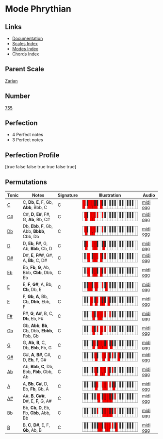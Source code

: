 # Mode Phrythian

## Links

- [Documentation](index.md)
- [Scales Index](Scales.md)
- [Modes Index](Modes.md)
- [Chords Index](Chords.md)

## Parent Scale

[Zarian](ScaleZarian.md)

## Number

[755](https://ianring.com/musictheory/scales/755)

## Perfection

- 4 Perfect notes
- 3 Perfect notes

## Perfection Profile

[true false false true true false true]

## Permutations

| Tonic | Notes | Signature | Illustration | Audio |
|-------|-------|-----------|--------------|-------|
| [C](ModeCNaturalPhrythian.md) | C, **Db**, **E**, F, Gb, **Abb**, Bbb, C | C | ![CNaturalPhrythian](ModeCNaturalPhrythian.png) | [midi](ModeCNaturalPhrythian.mid) [ogg](ModeCNaturalPhrythian.ogg) |
| [C#](ModeCSharpPhrythian.md) | C#, **D**, **E#**, F#, G, **Ab**, Bb, C# | C | ![CSharpPhrythian](ModeCSharpPhrythian.png) | [midi](ModeCSharpPhrythian.mid) [ogg](ModeCSharpPhrythian.ogg) |
| [Db](ModeDFlatPhrythian.md) | Db, **Ebb**, **F**, Gb, Abb, **Bbbb**, Cbb, Db | C | ![DFlatPhrythian](ModeDFlatPhrythian.png) | [midi](ModeDFlatPhrythian.mid) [ogg](ModeDFlatPhrythian.ogg) |
| [D](ModeDNaturalPhrythian.md) | D, **Eb**, **F#**, G, Ab, **Bbb**, Cb, D | C | ![DNaturalPhrythian](ModeDNaturalPhrythian.png) | [midi](ModeDNaturalPhrythian.mid) [ogg](ModeDNaturalPhrythian.ogg) |
| [D#](ModeDSharpPhrythian.md) | D#, **E**, **F##**, G#, A, **Bb**, C, D# | C | ![DSharpPhrythian](ModeDSharpPhrythian.png) | [midi](ModeDSharpPhrythian.mid) [ogg](ModeDSharpPhrythian.ogg) |
| [Eb](ModeEFlatPhrythian.md) | Eb, **Fb**, **G**, Ab, Bbb, **Cbb**, Dbb, Eb | C | ![EFlatPhrythian](ModeEFlatPhrythian.png) | [midi](ModeEFlatPhrythian.mid) [ogg](ModeEFlatPhrythian.ogg) |
| [E](ModeENaturalPhrythian.md) | E, **F**, **G#**, A, Bb, **Cb**, Db, E | C | ![ENaturalPhrythian](ModeENaturalPhrythian.png) | [midi](ModeENaturalPhrythian.mid) [ogg](ModeENaturalPhrythian.ogg) |
| [F](ModeFNaturalPhrythian.md) | F, **Gb**, **A**, Bb, Cb, **Dbb**, Ebb, F | C | ![FNaturalPhrythian](ModeFNaturalPhrythian.png) | [midi](ModeFNaturalPhrythian.mid) [ogg](ModeFNaturalPhrythian.ogg) |
| [F#](ModeFSharpPhrythian.md) | F#, **G**, **A#**, B, C, **Db**, Eb, F# | C | ![FSharpPhrythian](ModeFSharpPhrythian.png) | [midi](ModeFSharpPhrythian.mid) [ogg](ModeFSharpPhrythian.ogg) |
| [Gb](ModeGFlatPhrythian.md) | Gb, **Abb**, **Bb**, Cb, Dbb, **Ebbb**, Fbb, Gb | C | ![GFlatPhrythian](ModeGFlatPhrythian.png) | [midi](ModeGFlatPhrythian.mid) [ogg](ModeGFlatPhrythian.ogg) |
| [G](ModeGNaturalPhrythian.md) | G, **Ab**, **B**, C, Db, **Ebb**, Fb, G | C | ![GNaturalPhrythian](ModeGNaturalPhrythian.png) | [midi](ModeGNaturalPhrythian.mid) [ogg](ModeGNaturalPhrythian.ogg) |
| [G#](ModeGSharpPhrythian.md) | G#, **A**, **B#**, C#, D, **Eb**, F, G# | C | ![GSharpPhrythian](ModeGSharpPhrythian.png) | [midi](ModeGSharpPhrythian.mid) [ogg](ModeGSharpPhrythian.ogg) |
| [Ab](ModeAFlatPhrythian.md) | Ab, **Bbb**, **C**, Db, Ebb, **Fbb**, Gbb, Ab | C | ![AFlatPhrythian](ModeAFlatPhrythian.png) | [midi](ModeAFlatPhrythian.mid) [ogg](ModeAFlatPhrythian.ogg) |
| [A](ModeANaturalPhrythian.md) | A, **Bb**, **C#**, D, Eb, **Fb**, Gb, A | C | ![ANaturalPhrythian](ModeANaturalPhrythian.png) | [midi](ModeANaturalPhrythian.mid) [ogg](ModeANaturalPhrythian.ogg) |
| [A#](ModeASharpPhrythian.md) | A#, **B**, **C##**, D#, E, **F**, G, A# | C | ![ASharpPhrythian](ModeASharpPhrythian.png) | [midi](ModeASharpPhrythian.mid) [ogg](ModeASharpPhrythian.ogg) |
| [Bb](ModeBFlatPhrythian.md) | Bb, **Cb**, **D**, Eb, Fb, **Gbb**, Abb, Bb | C | ![BFlatPhrythian](ModeBFlatPhrythian.png) | [midi](ModeBFlatPhrythian.mid) [ogg](ModeBFlatPhrythian.ogg) |
| [B](ModeBNaturalPhrythian.md) | B, **C**, **D#**, E, F, **Gb**, Ab, B | C | ![BNaturalPhrythian](ModeBNaturalPhrythian.png) | [midi](ModeBNaturalPhrythian.mid) [ogg](ModeBNaturalPhrythian.ogg) |
